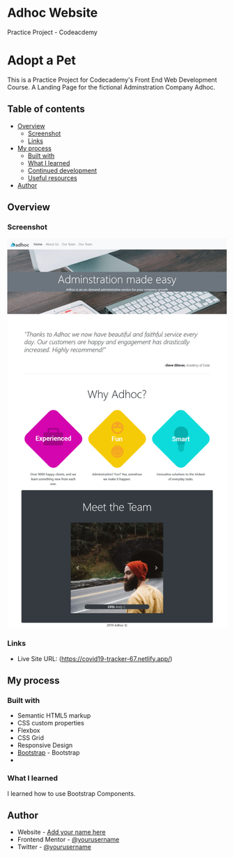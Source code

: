 # Adhoc Website
 Practice Project - Codeacdemy
# Adopt a Pet

This is a Practice Project for Codecademy's Front End Web Development Course. 
A Landing Page for the fictional Adminstration Company Adhoc.

## Table of contents

- [Overview](#overview)
  - [Screenshot](#screenshot)
  - [Links](#links)
- [My process](#my-process)
  - [Built with](#built-with)
  - [What I learned](#what-i-learned)
  - [Continued development](#continued-development)
  - [Useful resources](#useful-resources)
- [Author](#author)


## Overview

### Screenshot

![](./Adhoc_Screenshot.png)

### Links

- Live Site URL: (https://covid19-tracker-67.netlify.app/)

## My process

### Built with

- Semantic HTML5 markup
- CSS custom properties
- Flexbox
- CSS Grid
- Responsive Design
- [Bootstrap](https://reactjs.org/) - Bootstrap
- 


### What I learned

I learned how to use Bootstrap Components.

## Author

- Website - [Add your name here](https://www.your-site.com)
- Frontend Mentor - [@yourusername](https://www.frontendmentor.io/profile/yourusername)
- Twitter - [@yourusername](https://www.twitter.com/yourusername)
